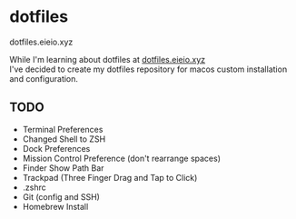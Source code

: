 # dotfiles
dotfiles.eieio.xyz

While I'm learning about dotfiles at [dotfiles.eieio.xyz](http://dotfiles.eieio.xyz)  
I've decided to create my dotfiles repository for macos custom installation and configuration.


## TODO
- Terminal Preferences
- Changed Shell to ZSH
- Dock Preferences
- Mission Control Preference (don't rearrange spaces)
- Finder Show Path Bar
- Trackpad (Three Finger Drag and Tap to Click)
- .zshrc
- Git (config and SSH)
- Homebrew Install
